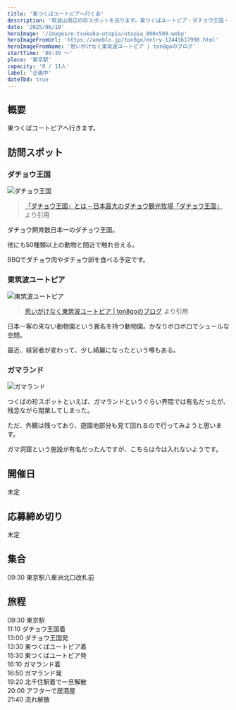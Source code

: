```yaml
---
title: '東つくばユートピアへ行く会'
description: '筑波山周辺の珍スポットを巡ります。東つくばユートピア・ダチョウ王国・ガマランドを巡ります。'
date: '2025/06/10'
heroImage: '/images/e-tsukuba-utopia/utopia_800x599.webp'
heroImageFromUrl: 'https://ameblo.jp/ton8go/entry-12443617990.html'
heroImageFromName: '思いがけなく東筑波ユートピア | ton8goのブログ'
startTime: '09:30 〜'
place: '東京駅'
capacity: '0 / 11人'
label: '企画中'
dateTbd: true
---
```


## 概要

東つくばユートピアへ行きます。

## 訪問スポット


### ダチョウ王国

![ダチョウ王国](/images/e-tsukuba-utopia/dachou_800x490.webp)

> [「ダチョウ王国」とは – 日本最大のダチョウ観光牧場「ダチョウ王国」](https://dacho.co.jp/dacho-oukoku) より引用

ダチョウ飼育数日本一のダチョウ王国。

他にも50種類以上の動物と間近で触れ合える。

BBQでダチョウ肉やダチョウ卵を食べる予定です。

### 東筑波ユートピア
![東筑波ユートピア](/images/e-tsukuba-utopia/utopia_800x599.webp)
> [思いがけなく東筑波ユートピア | ton8goのブログ](https://ameblo.jp/ton8go/entry-12443617990.html) より引用

日本一客の来ない動物園という異名を持つ動物園。かなりボロボロでシュールな空間。

最近、経営者が変わって、少し綺麗になったという噂もある。

### ガマランド

![ガマランド](/images/e-tsukuba-utopia/gamarand_800x600.webp)

つくばの珍スポットといえば、ガマランドというぐらい界隈では有名だったが、残念ながら閉業してしまった。

ただ、外観は残っており、遊園地部分も見て回れるので行ってみようと思います。

ガマ洞窟という施設が有名だったんですが、こちらは今は入れないようです。


## 開催日

未定

## 応募締め切り

未定

## 集合

09:30 東京駅八重洲北口改札前

## 旅程
09:30 東京駅  
11:10 ダチョウ王国着  
13:00 ダチョウ王国発  
13:30 東つくばユートピア着  
15:30 東つくばユートピア発  
16:10 ガマランド着  
16:50 ガマランド発  
19:20 北千住駅着で一旦解散  
20:00 アフターで居酒屋  
21:40 流れ解散  


